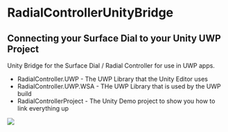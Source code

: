 # RadialControllerUnityBridge 
## Connecting your Surface Dial to your Unity UWP Project
Unity Bridge for the Surface Dial / Radial Controller for use in UWP apps.
* RadialController.UWP - The UWP Library that the Unity Editor uses
* RadialController.UWP.WSA - THe UWP Library that is used by the UWP build
* RadialControllerProject - The Unity Demo project to show you how to link everything up

![](https://cloud.githubusercontent.com/assets/252951/25437780/d8cf6f36-2ada-11e7-9516-b3da1969511a.png)


